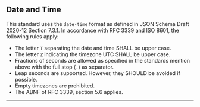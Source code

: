 ## Date and Time

This standard uses the `date-time` format as defined in JSON Schema Draft 2020-12 Section 7.3.1.
In accordance with RFC 3339 and ISO 8601, the following rules apply:

* The letter `T` separating the date and time SHALL be upper case.
* The letter `Z` indicating the timezone UTC SHALL be upper case.
* Fractions of seconds are allowed as specified in the standards mention above with the full stop (`.`) as separator.
* Leap seconds are supported. However, they SHOULD be avoided if possible.
* Empty timezones are prohibited.
* The ABNF of RFC 3339, section 5.6 applies.

-------
